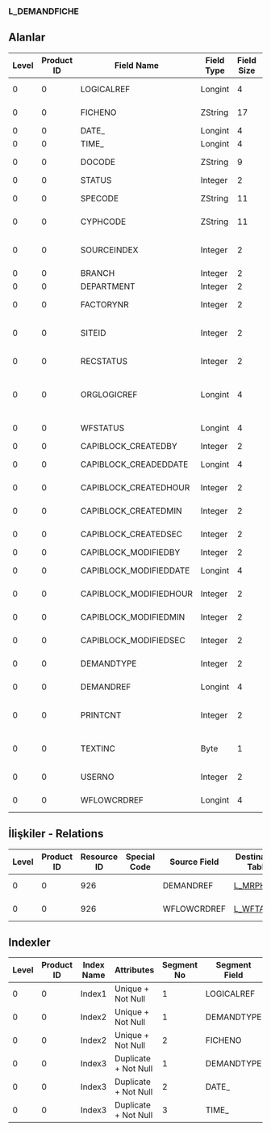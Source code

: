 ### L_DEMANDFICHE

## Alanlar

**Level**|**Product ID**|**Field Name**|**Field Type**|**Field Size**|**Field Offset**|**Türkçe Açıklama**|**Expression**
-----|-----|-----|-----|-----|-----|-----|-----
0|0|LOGICALREF|Longint|4|0|Logical Reference|Logical Reference
0|0|FICHENO|ZString|17|4|Fiş Numarası|Fiche Number
0|0|DATE_|Longint|4|21|Tarih|Date
0|0|TIME_|Longint|4|25|Zaman|Time
0|0|DOCODE|ZString|9|29|Belge Numarası|Document Number
0|0|STATUS|Integer|2|38|Durumu|Status
0|0|SPECODE|ZString|11|40|Özel Kod|Auxiliary Code
0|0|CYPHCODE|ZString|11|51|Yetki Kodu|Authorization Code
0|0|SOURCEINDEX|Integer|2|62|Kaynak Ambar Numarası|Resource Warehouse number
0|0|BRANCH|Integer|2|64|Şube|Branch
0|0|DEPARTMENT|Integer|2|66|Bölüm|Department
0|0|FACTORYNR|Integer|2|68|Fabrika Numarası|Factory Number
0|0|SITEID|Integer|2|70|Veri Merkezi|Data Processing Site
0|0|RECSTATUS|Integer|2|72|Kayıt Durumu|Record Status
0|0|ORGLOGICREF|Longint|4|74|Orijinal Kayıt Log. Ref.|Original Record Logical Reference
0|0|WFSTATUS|Longint|4|78|Kullanımda Değil|Not In Use
0|0|CAPIBLOCK_CREATEDBY|Integer|2|82|Oluşturan|Created By
0|0|CAPIBLOCK_CREADEDDATE|Longint|4|84|Oluşturulma Tarihi|Created Date
0|0|CAPIBLOCK_CREATEDHOUR|Integer|2|88|Oluşturulma Saati|Created Hour
0|0|CAPIBLOCK_CREATEDMIN|Integer|2|90|Oluşturulma Dakikası|Created Minute
0|0|CAPIBLOCK_CREATEDSEC|Integer|2|92|Oluşturulma Saniyesi|Created Second
0|0|CAPIBLOCK_MODIFIEDBY|Integer|2|94|Değiştiren|Modified By
0|0|CAPIBLOCK_MODIFIEDDATE|Longint|4|96|Değiştirilme Tarihi|Modified Date
0|0|CAPIBLOCK_MODIFIEDHOUR|Integer|2|100|Değiştirilme Saati|Modified Hour
0|0|CAPIBLOCK_MODIFIEDMIN|Integer|2|102|Değiştirilme Dakikası|Modified Minute
0|0|CAPIBLOCK_MODIFIEDSEC|Integer|2|104|Değiştirilme Saniyesi|Modified Second
0|0|DEMANDTYPE|Integer|2|106|Talep Türü|Demand Entry Type
0|0|DEMANDREF|Longint|4|108|MRPHEAD Ref.|MRPHEAD Reference
0|0|PRINTCNT|Integer|2|112|Basılmış Toplam Hesap|Total Count Of Printed
0|0|TEXTINC|Byte|1|114|Ayrıntılı Açıklama İçerir|Contains Detail Description
0|0|USERNO|Integer|2|115|Kullanıcı numarası|User Number
0|0|WFLOWCRDREF|Longint|4|117|İş Akış Kartı Referansı|WFTASK Reference

## İlişkiler - Relations
**Level**|**Product ID**|**Resource ID**|**Special Code**|**Source Field**|**Destination Table**|**Destination Field**|**Relation Type**|**Extra Condition**
-----|-----|-----|-----|-----|-----|-----|-----|-----
0|0|926||DEMANDREF|[L_MRPHEAD](../L_MRPHEAD "L_MRPHEAD")|LOGICALREF|one-to-one|
0|0|926||WFLOWCRDREF|[L_WFTASK](../L_WFTASK "L_WFTASK")|LOGICALREF|one-to-one|

## Indexler
**Level**|**Product ID**|**Index Name**|**Attributes**|**Segment No**|**Segment Field**|**Sense**
-----|-----|-----|-----|-----|-----|-----
0|0|Index1|Unique + Not Null|1|LOGICALREF|Ascending
0|0|Index2|Unique + Not Null|1|DEMANDTYPE|Ascending
0|0|Index2|Unique + Not Null|2|FICHENO|Ascending
0|0|Index3|Duplicate + Not Null|1|DEMANDTYPE|Ascending
0|0|Index3|Duplicate + Not Null|2|DATE_|Ascending
0|0|Index3|Duplicate + Not Null|3|TIME_|Ascending
